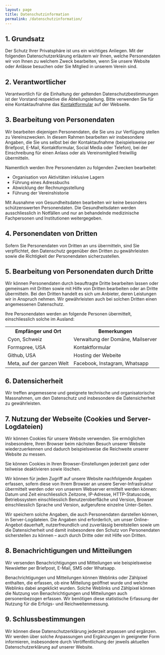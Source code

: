 ```yaml
---
layout: page
title: Datenschutzinformation
permalink: /datenschutzinformation/
---
```


<h2>1. Grundsatz</h2>
<p>
Der Schutz Ihrer Privatsphäre ist uns ein wichtiges Anliegen. Mit der
folgenden Datenschutzerklärung erläutern wir Ihnen, welche Personendaten
wir von Ihnen zu welchem Zweck bearbeiten, wenn Sie unsere Website oder
Anlässe besuchen oder Sie Mitglied in unserem Verein sind.
</p>

<h2>2. Verantwortlicher</h2>
<p>
Verantwortlich für die Einhaltung der geltenden Datenschutzbestimmungen
ist der Vorstand respektive die Abteilungsleitung. Bitte verwenden Sie
für eine Kontaktaufnahme das
<a href="/contact">Kontaktformular</a> auf der
Webseite.
</p>

<h2>3. Bearbeitung von Personendaten</h2>
<p>
Wir bearbeiten diejenigen Personendaten, die Sie uns zur Verfügung
stellen zu Vereinszwecken. In diesem Rahmen bearbeiten wir insbesondere
Angaben, die Sie uns selbst bei der Kontaktaufnahme (beispielsweise per
Briefpost, E-Mail, Kontaktformular, Social Media oder Telefon), bei der
Einschreibung für einen Anlass oder als Vereinsmitglied freiwillig
übermitteln.
</p>
<p>
Namentlich werden Ihre Personendaten zu folgenden Zwecken bearbeitet:
</p>
<ul>
<li>Organisation von Aktivitäten inklusive Lagern</li>
<li>Führung eines Adressbuchs</li>
<li>Abwicklung der Rechnungsstellung</li>
<li>Führung der Vereinshistorie</li>
</ul>
<p>
Mit Ausnahme von Gesundheitsdaten bearbeiten wir keine besonders
schützenswerten Personendaten. Die Gesundheitsdaten werden
ausschliesslich in Notfällen und nur an behandelnde medizinische
Fachpersonen und Institutionen weitergegeben.
</p>

<h2>4. Personendaten von Dritten</h2>
<p>
Sofern Sie Personendaten von Dritten an uns übermitteln, sind Sie
verpflichtet, den Datenschutz gegenüber den Dritten zu gewährleisten
sowie die Richtigkeit der Personendaten sicherzustellen.
</p>

<h2>5. Bearbeitung von Personendaten durch Dritte</h2>
<p>
Wir können Personendaten durch beauftragte Dritte bearbeiten lassen oder
gemeinsam mit Dritten sowie mit Hilfe von Dritten bearbeiten oder an
Dritte übermitteln. Bei den Dritten handelt es sich um Anbieter, deren
Leistungen wir in Anspruch nehmen. Wir gewährleisten auch bei solchen
Dritten einen angemessenen Datenschutz.
</p>
<p>
Ihre Personendaten werden an folgende Personen übermittelt,
einschliesslich solche im Ausland:
</p>

<table>
<tr>
  <th>Empfänger und Ort</th>
  <th>Bemerkungen</th>
</tr>
<tr>
  <td>Cyon, Schweiz</td>
  <td>Verwaltung der Domäne, Mailserver</td>
</tr>
<tr>
  <td>Formspree, USA</td>
  <td>Kontaktformular</td>
</tr>
<tr>
  <td>Github, USA</td>
  <td>Hosting der Webeite</td>
</tr>
<tr>
  <td>Meta, auf der ganzen Welt</td>
  <td>Facebook, Instagram, Whatsapp</td>
</tr>
</table>

<h2>6. Datensicherheit</h2>
<p>
Wir treffen angemessene und geeignete technische und organisatorische
Massnahmen, um den Datenschutz und insbesondere die Datensicherheit zu
gewährleisten.
</p>

<h2>
7. Nutzung der Webseite (Cookies und Server-Logdateien)
</h2>
<p>
Wir können Cookies für unsere Website verwenden. Sie ermöglichen
insbesondere, Ihren Browser beim nächsten Besuch unserer Website
wiederzuerkennen und dadurch beispielsweise die Reichweite unserer
Website zu messen.
</p>
<p>
Sie können Cookies in Ihren Browser-Einstellungen jederzeit ganz oder
teilweise deaktivieren sowie löschen.
</p>
<p>
Wir können für jeden Zugriff auf unsere Website nachfolgende Angaben
erfassen, sofern diese von Ihrem Browser an unsere Server-Infrastruktur
übermittelt werden oder von unserem Webserver ermittelt werden können:
Datum und Zeit einschliesslich Zeitzone, IP-Adresse, HTTP-Statuscode,
Betriebssystem einschliesslich Benutzeroberfläche und Version, Browser
einschliesslich Sprache und Version, aufgerufene einzelne Unter-Seiten.
</p>
<p>
Wir speichern solche Angaben, die auch Personendaten darstellen können,
in Server-Logdateien. Die Angaben sind erforderlich, um unser
Online-Angebot dauerhaft, nutzerfreundlich und zuverlässig bereitstellen
sowie um die Datensicherheit und damit insbesondere den Schutz von
Personendaten sicherstellen zu können – auch durch Dritte oder mit Hilfe
von Dritten.
</p>

<h2>8. Benachrichtigungen und Mitteilungen</h2>
<p>
Wir versenden Benachrichtigungen und Mitteilungen wie beispielsweise
Newsletter per Briefpost, E-Mail, SMS oder Whatsapp.
</p>
<p>
Benachrichtigungen und Mitteilungen können Weblinks oder Zählpixel
enthalten, die erfassen, ob eine Mitteilung geöffnet wurde und welche
Weblinks dabei angeklickt wurden. Solche Weblinks und Zählpixel können
die Nutzung von Benachrichtigungen und Mitteilungen auch personenbezogen
erfassen. Wir benötigen diese statistische Erfassung der Nutzung für die
Erfolgs- und Reichweitenmessung.
</p>

<h2>9. Schlussbestimmungen</h2>
<p>
Wir können diese Datenschutzerklärung jederzeit anpassen und ergänzen.
Wir werden über solche Anpassungen und Ergänzungen in geeigneter Form
informieren, insbesondere durch Veröffentlichung der jeweils aktuellen
Datenschutzerklärung auf unserer Website.
</p>
